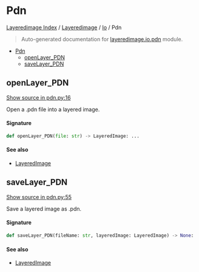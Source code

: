 # Pdn

[Layeredimage Index](../../README.md#layeredimage-index) / [Layeredimage](../index.md#layeredimage) / [Io](./index.md#io) / Pdn

> Auto-generated documentation for [layeredimage.io.pdn](../../../../layeredimage/io/pdn.py) module.

- [Pdn](#pdn)
  - [openLayer_PDN](#openlayer_pdn)
  - [saveLayer_PDN](#savelayer_pdn)

## openLayer_PDN

[Show source in pdn.py:16](../../../../layeredimage/io/pdn.py#L16)

Open a .pdn file into a layered image.

#### Signature

```python
def openLayer_PDN(file: str) -> LayeredImage: ...
```

#### See also

- [LayeredImage](../layeredimage.md#layeredimage)



## saveLayer_PDN

[Show source in pdn.py:55](../../../../layeredimage/io/pdn.py#L55)

Save a layered image as .pdn.

#### Signature

```python
def saveLayer_PDN(fileName: str, layeredImage: LayeredImage) -> None: ...
```

#### See also

- [LayeredImage](../layeredimage.md#layeredimage)